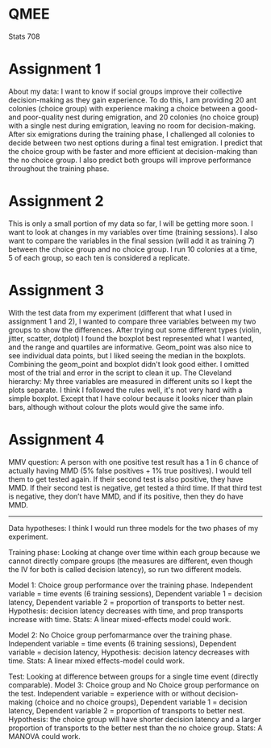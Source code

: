 # QMEE
Stats 708

# Assignment 1 #

About my data: I want to know if social groups improve their collective decision-making as they gain experience. To do this, I am providing 20 ant colonies (choice group) with experience making a choice between a good- and poor-quality nest during emigration, and 20 colonies (no choice group) with a single nest during emigration, leaving no room for decision-making. After six emigrations during the training phase, I challenged all colonies to decide between two nest options during a final test emigration. I predict that the choice group with be faster and more efficient at decision-making than the no choice group. I also predict both groups will improve performance throughout the training phase.

# Assignment 2 #

This is only a small portion of my data so far, I will be getting more soon. I want to look at changes in my variables over time (training sessions). I also want to compare the variables in the final session (will add it as training 7) between the choice group and no choice group. I run 10 colonies at a time, 5 of each group, so each ten is considered a replicate.

# Assignment 3 #

With the test data from my experiment (different that what I used in assignment 1 and 2), I wanted to compare three variables between my two groups to show the differences. 
After trying out some different types (violin, jitter, scatter, dotplot) I found the boxplot best represented what I wanted, and the range and quartiles are informative. Geom_point was also nice to see individual data points, but I liked seeing the median in the boxplots. Combining the geom_point and boxplot didn't look good either. I omitted most of the trial and error in the script to clean it up.
The Cleveland hierarchy: My three variables are measured in different units so I kept the plots separate. I think I followed the rules well, it's not very hard with a simple boxplot. Except that I have colour because it looks nicer than plain bars, although without colour the plots would give the same info.

# Assignment 4 #

MMV question: A person with one positive test result has a 1 in 6 chance of actually having MMD (5% false positives + 1% true positives). I would tell them to get tested again. If their second test is also positive, they have MMD. If their second test is negative, get tested a third time. If that third test is negative, they don’t have MMD, and if its positive, then they do have MMD.
- - - 
Data hypotheses: I think I would run three models for the two phases of my experiment.

Training phase: Looking at change over time within each group because we cannot directly compare groups (the measures are different, even though the IV for both is called decision latency), so run two different models.

Model 1: Choice group performance over the training phase.
Independent variable = time events (6 training sessions),
Dependent variable 1 = decision latency,
Dependent variable 2 = proportion of transports to better nest. 
Hypothesis: decision latency decreases with time, and prop transports increase with time.
Stats: A linear mixed-effects model could work.

Model 2: No Choice group perfomarmance over the training phase.
Independent variable = time events (6 training sessions),
Dependent variable = decision latency,
Hypothesis: decision latency decreases with time.
Stats: A linear mixed effects-model could work.

Test: Looking at difference between groups for a single time event (directly comparable).
Model 3: Choice group and No Choice group performance on the test.
Independent variable = experience with or without decision-making (choice and no choice groups),
Dependent variable 1 = decision latency,
Dependent variable 2 = proportion of transports to better nest. 
Hypothesis: the choice group will have shorter decision latency and a larger proportion of transports to the better nest than the no choice group.
Stats: A MANOVA could work.
